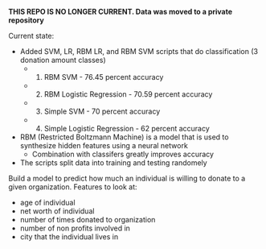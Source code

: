 **THIS REPO IS NO LONGER CURRENT. Data was moved to a private repository**

Current state:

- Added SVM, LR, RBM LR, and RBM SVM scripts that do classification (3 donation amount classes)
  - 1. RBM SVM - 76.45 percent accuracy
  - 2. RBM Logistic Regression - 70.59 percent accuracy
  - 3. Simple SVM - 70 percent accuracy
  - 4. Simple Logistic Regression - 62 percent accuracy
- RBM (Restricted Boltzmann Machine) is a model that is used to synthesize hidden features using a neural network
  - Combination with classifers greatly improves accuracy
- The scripts split data into training and testing randomely

Build a model to predict how much an individual is willing to donate to a given organization.
Features to look at:
- age of individual
- net worth of individual
- number of times donated to organization
- number of non profits involved in
- city that the individual lives in
